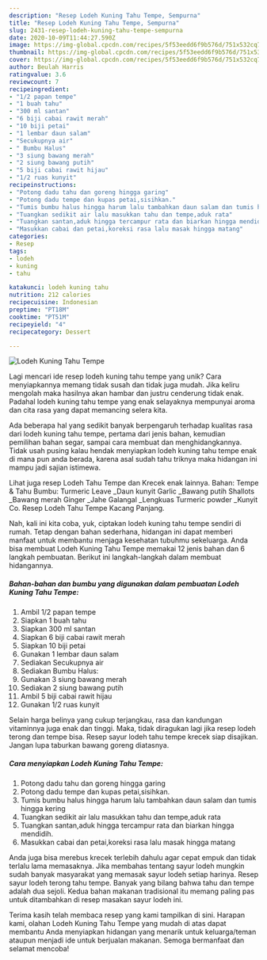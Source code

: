 ```yaml
---
description: "Resep Lodeh Kuning Tahu Tempe, Sempurna"
title: "Resep Lodeh Kuning Tahu Tempe, Sempurna"
slug: 2431-resep-lodeh-kuning-tahu-tempe-sempurna
date: 2020-10-09T11:44:27.590Z
image: https://img-global.cpcdn.com/recipes/5f53eedd6f9b576d/751x532cq70/lodeh-kuning-tahu-tempe-foto-resep-utama.jpg
thumbnail: https://img-global.cpcdn.com/recipes/5f53eedd6f9b576d/751x532cq70/lodeh-kuning-tahu-tempe-foto-resep-utama.jpg
cover: https://img-global.cpcdn.com/recipes/5f53eedd6f9b576d/751x532cq70/lodeh-kuning-tahu-tempe-foto-resep-utama.jpg
author: Beulah Harris
ratingvalue: 3.6
reviewcount: 7
recipeingredient:
- "1/2 papan tempe"
- "1 buah tahu"
- "300 ml santan"
- "6 biji cabai rawit merah"
- "10 biji petai"
- "1 lembar daun salam"
- "Secukupnya air"
- " Bumbu Halus"
- "3 siung bawang merah"
- "2 siung bawang putih"
- "5 biji cabai rawit hijau"
- "1/2 ruas kunyit"
recipeinstructions:
- "Potong dadu tahu dan goreng hingga garing"
- "Potong dadu tempe dan kupas petai,sisihkan."
- "Tumis bumbu halus hingga harum lalu tambahkan daun salam dan tumis hingga kering"
- "Tuangkan sedikit air lalu masukkan tahu dan tempe,aduk rata"
- "Tuangkan santan,aduk hingga tercampur rata dan biarkan hingga mendidih."
- "Masukkan cabai dan petai,koreksi rasa lalu masak hingga matang"
categories:
- Resep
tags:
- lodeh
- kuning
- tahu

katakunci: lodeh kuning tahu 
nutrition: 212 calories
recipecuisine: Indonesian
preptime: "PT18M"
cooktime: "PT51M"
recipeyield: "4"
recipecategory: Dessert

---
```



![Lodeh Kuning Tahu Tempe](https://img-global.cpcdn.com/recipes/5f53eedd6f9b576d/751x532cq70/lodeh-kuning-tahu-tempe-foto-resep-utama.jpg)

Lagi mencari ide resep lodeh kuning tahu tempe yang unik? Cara menyiapkannya memang tidak susah dan tidak juga mudah. Jika keliru mengolah maka hasilnya akan hambar dan justru cenderung tidak enak. Padahal lodeh kuning tahu tempe yang enak selayaknya mempunyai aroma dan cita rasa yang dapat memancing selera kita.

Ada beberapa hal yang sedikit banyak berpengaruh terhadap kualitas rasa dari lodeh kuning tahu tempe, pertama dari jenis bahan, kemudian pemilihan bahan segar, sampai cara membuat dan menghidangkannya. Tidak usah pusing kalau hendak menyiapkan lodeh kuning tahu tempe enak di mana pun anda berada, karena asal sudah tahu triknya maka hidangan ini mampu jadi sajian istimewa.

Lihat juga resep Lodeh Tahu Tempe dan Krecek enak lainnya. Bahan: Tempe &amp; Tahu Bumbu: Turmeric Leave _Daun kunyit Garlic _Bawang putih Shallots _Bawang merah Ginger _Jahe Galangal _Lengkuas Turmeric powder _Kunyit Co. Resep Lodeh Tahu Tempe Kacang Panjang.


Nah, kali ini kita coba, yuk, ciptakan lodeh kuning tahu tempe sendiri di rumah. Tetap dengan bahan sederhana, hidangan ini dapat memberi manfaat untuk membantu menjaga kesehatan tubuhmu sekeluarga. Anda bisa membuat Lodeh Kuning Tahu Tempe memakai 12 jenis bahan dan 6 langkah pembuatan. Berikut ini langkah-langkah dalam membuat hidangannya.

<!--inarticleads1-->

##### Bahan-bahan dan bumbu yang digunakan dalam pembuatan Lodeh Kuning Tahu Tempe:

1. Ambil 1/2 papan tempe
1. Siapkan 1 buah tahu
1. Siapkan 300 ml santan
1. Siapkan 6 biji cabai rawit merah
1. Siapkan 10 biji petai
1. Gunakan 1 lembar daun salam
1. Sediakan Secukupnya air
1. Sediakan  Bumbu Halus:
1. Gunakan 3 siung bawang merah
1. Sediakan 2 siung bawang putih
1. Ambil 5 biji cabai rawit hijau
1. Gunakan 1/2 ruas kunyit


Selain harga belinya yang cukup terjangkau, rasa dan kandungan vitaminnya juga enak dan tinggi. Maka, tidak diragukan lagi jika resep lodeh terong dan tempe bisa. Resep sayur lodeh tahu tempe krecek siap disajikan. Jangan lupa taburkan bawang goreng diatasnya. 

<!--inarticleads2-->

##### Cara menyiapkan Lodeh Kuning Tahu Tempe:

1. Potong dadu tahu dan goreng hingga garing
1. Potong dadu tempe dan kupas petai,sisihkan.
1. Tumis bumbu halus hingga harum lalu tambahkan daun salam dan tumis hingga kering
1. Tuangkan sedikit air lalu masukkan tahu dan tempe,aduk rata
1. Tuangkan santan,aduk hingga tercampur rata dan biarkan hingga mendidih.
1. Masukkan cabai dan petai,koreksi rasa lalu masak hingga matang


Anda juga bisa merebus krecek terlebih dahulu agar cepat empuk dan tidak terlalu lama memasaknya. Jika membahas tentang sayur lodeh mungkin sudah banyak masyarakat yang memasak sayur lodeh setiap harinya. Resep sayur lodeh terong tahu tempe. Banyak yang bilang bahwa tahu dan tempe adalah dua sejoli. Kedua bahan makanan tradisional itu memang paling pas untuk ditambahkan di resep masakan sayur lodeh ini. 

Terima kasih telah membaca resep yang kami tampilkan di sini. Harapan kami, olahan Lodeh Kuning Tahu Tempe yang mudah di atas dapat membantu Anda menyiapkan hidangan yang menarik untuk keluarga/teman ataupun menjadi ide untuk berjualan makanan. Semoga bermanfaat dan selamat mencoba!
